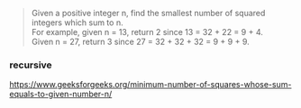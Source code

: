 > Given a positive integer n, find the smallest number of squared integers which sum to n.  
For example, given n = 13, return 2 since 13 = 32 + 22 = 9 + 4.  
Given n = 27, return 3 since 27 = 32 + 32 + 32 = 9 + 9 + 9.

### recursive
https://www.geeksforgeeks.org/minimum-number-of-squares-whose-sum-equals-to-given-number-n/
